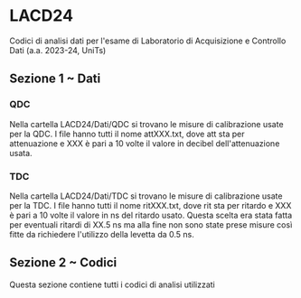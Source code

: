 # LACD24
Codici di analisi dati per l'esame di Laboratorio di Acquisizione e Controllo Dati (a.a. 2023-24, UniTs)

## Sezione 1 ~ Dati
### QDC
Nella cartella LACD24/Dati/QDC si trovano le misure di calibrazione usate per la QDC. I file hanno tutti il nome attXXX.txt, dove att sta per attenuazione e XXX è pari a 10 volte il valore in decibel dell'attenuazione usata.

### TDC
Nella cartella LACD24/Dati/TDC si trovano le misure di calibrazione usate per la TDC. I file hanno tutti il nome ritXXX.txt, dove rit sta per ritardo e XXX è pari a 10 volte il valore in ns del ritardo usato. Questa scelta era stata fatta per eventuali ritardi di XX.5 ns ma alla fine non sono state prese misure così fitte da richiedere l'utilizzo della levetta da 0.5 ns.

## Sezione 2 ~ Codici
Questa sezione contiene tutti i codici di analisi utilizzati